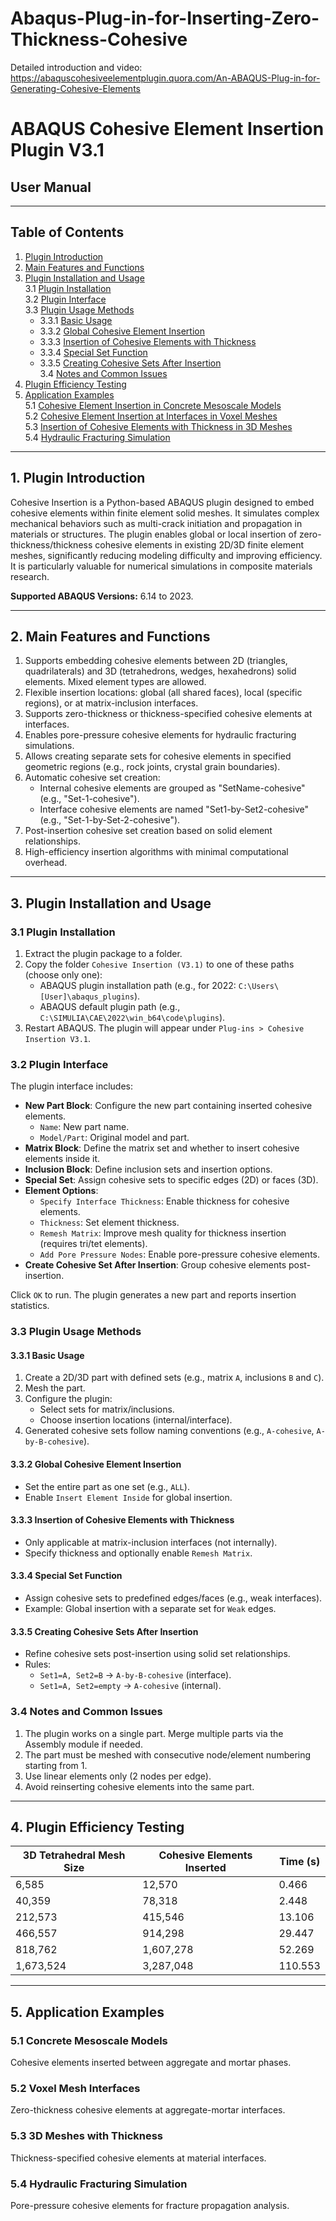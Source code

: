 # Abaqus-Plug-in-for-Inserting-Zero-Thickness-Cohesive


Detailed introduction and video:
        https://abaquscohesiveelementplugin.quora.com/An-ABAQUS-Plug-in-for-Generating-Cohesive-Elements
        

# ABAQUS Cohesive Element Insertion Plugin V3.1  
## User Manual  

---

## Table of Contents
1. [Plugin Introduction](#1-plugin-introduction)  
2. [Main Features and Functions](#2-main-features-and-functions)  
3. [Plugin Installation and Usage](#3-plugin-installation-and-usage)  
   3.1 [Plugin Installation](#31-plugin-installation)  
   3.2 [Plugin Interface](#32-plugin-interface)  
   3.3 [Plugin Usage Methods](#33-plugin-usage-methods)  
      - 3.3.1 [Basic Usage](#331-basic-usage)  
      - 3.3.2 [Global Cohesive Element Insertion](#332-global-cohesive-element-insertion)  
      - 3.3.3 [Insertion of Cohesive Elements with Thickness](#333-insertion-of-cohesive-elements-with-thickness)  
      - 3.3.4 [Special Set Function](#334-special-set-function)  
      - 3.3.5 [Creating Cohesive Sets After Insertion](#335-creating-cohesive-sets-after-insertion)  
   3.4 [Notes and Common Issues](#34-notes-and-common-issues)  
4. [Plugin Efficiency Testing](#4-plugin-efficiency-testing)  
5. [Application Examples](#5-application-examples)  
   5.1 [Cohesive Element Insertion in Concrete Mesoscale Models](#51-cohesive-element-insertion-in-concrete-mesoscale-models)  
   5.2 [Cohesive Element Insertion at Interfaces in Voxel Meshes](#52-cohesive-element-insertion-at-interfaces-in-voxel-meshes)  
   5.3 [Insertion of Cohesive Elements with Thickness in 3D Meshes](#53-insertion-of-cohesive-elements-with-thickness-in-3d-meshes)  
   5.4 [Hydraulic Fracturing Simulation](#54-hydraulic-fracturing-simulation)  

---

## 1. Plugin Introduction  
Cohesive Insertion is a Python-based ABAQUS plugin designed to embed cohesive elements within finite element solid meshes. It simulates complex mechanical behaviors such as multi-crack initiation and propagation in materials or structures. The plugin enables global or local insertion of zero-thickness/thickness cohesive elements in existing 2D/3D finite element meshes, significantly reducing modeling difficulty and improving efficiency. It is particularly valuable for numerical simulations in composite materials research.  

**Supported ABAQUS Versions:** 6.14 to 2023.  

---

## 2. Main Features and Functions  
1. Supports embedding cohesive elements between 2D (triangles, quadrilaterals) and 3D (tetrahedrons, wedges, hexahedrons) solid elements. Mixed element types are allowed.  
2. Flexible insertion locations: global (all shared faces), local (specific regions), or at matrix-inclusion interfaces.  
3. Supports zero-thickness or thickness-specified cohesive elements at interfaces.  
4. Enables pore-pressure cohesive elements for hydraulic fracturing simulations.  
5. Allows creating separate sets for cohesive elements in specified geometric regions (e.g., rock joints, crystal grain boundaries).  
6. Automatic cohesive set creation:  
   - Internal cohesive elements are grouped as "SetName-cohesive" (e.g., "Set-1-cohesive").  
   - Interface cohesive elements are named "Set1-by-Set2-cohesive" (e.g., "Set-1-by-Set-2-cohesive").  
7. Post-insertion cohesive set creation based on solid element relationships.  
8. High-efficiency insertion algorithms with minimal computational overhead.  

---

## 3. Plugin Installation and Usage  
### 3.1 Plugin Installation  
1. Extract the plugin package to a folder.  
2. Copy the folder `Cohesive Insertion (V3.1)` to one of these paths (choose only one):  
   - ABAQUS plugin installation path (e.g., for 2022: `C:\Users\[User]\abaqus_plugins`).  
   - ABAQUS default plugin path (e.g., `C:\SIMULIA\CAE\2022\win_b64\code\plugins`).  
3. Restart ABAQUS. The plugin will appear under `Plug-ins > Cohesive Insertion V3.1`.  

### 3.2 Plugin Interface  
The plugin interface includes:  
- **New Part Block**: Configure the new part containing inserted cohesive elements.  
  - `Name`: New part name.  
  - `Model/Part`: Original model and part.  
- **Matrix Block**: Define the matrix set and whether to insert cohesive elements inside it.  
- **Inclusion Block**: Define inclusion sets and insertion options.  
- **Special Set**: Assign cohesive sets to specific edges (2D) or faces (3D).  
- **Element Options**:  
  - `Specify Interface Thickness`: Enable thickness for cohesive elements.  
  - `Thickness`: Set element thickness.  
  - `Remesh Matrix`: Improve mesh quality for thickness insertion (requires tri/tet elements).  
  - `Add Pore Pressure Nodes`: Enable pore-pressure cohesive elements.  
- **Create Cohesive Set After Insertion**: Group cohesive elements post-insertion.  

Click `OK` to run. The plugin generates a new part and reports insertion statistics.  

### 3.3 Plugin Usage Methods  
#### 3.3.1 Basic Usage  
1. Create a 2D/3D part with defined sets (e.g., matrix `A`, inclusions `B` and `C`).  
2. Mesh the part.  
3. Configure the plugin:  
   - Select sets for matrix/inclusions.  
   - Choose insertion locations (internal/interface).  
4. Generated cohesive sets follow naming conventions (e.g., `A-cohesive`, `A-by-B-cohesive`).  

#### 3.3.2 Global Cohesive Element Insertion  
- Set the entire part as one set (e.g., `ALL`).  
- Enable `Insert Element Inside` for global insertion.  

#### 3.3.3 Insertion of Cohesive Elements with Thickness  
- Only applicable at matrix-inclusion interfaces (not internally).  
- Specify thickness and optionally enable `Remesh Matrix`.  

#### 3.3.4 Special Set Function  
- Assign cohesive sets to predefined edges/faces (e.g., weak interfaces).  
- Example: Global insertion with a separate set for `Weak` edges.  

#### 3.3.5 Creating Cohesive Sets After Insertion  
- Refine cohesive sets post-insertion using solid set relationships.  
- Rules:  
  - `Set1=A, Set2=B` → `A-by-B-cohesive` (interface).  
  - `Set1=A, Set2=empty` → `A-cohesive` (internal).  

### 3.4 Notes and Common Issues  
1. The plugin works on a single part. Merge multiple parts via the Assembly module if needed.  
2. The part must be meshed with consecutive node/element numbering starting from 1.  
3. Use linear elements only (2 nodes per edge).  
4. Avoid reinserting cohesive elements into the same part.  

---

## 4. Plugin Efficiency Testing  
| 3D Tetrahedral Mesh Size | Cohesive Elements Inserted | Time (s) |  
|--------------------------|----------------------------|----------|  
| 6,585                    | 12,570                     | 0.466    |  
| 40,359                   | 78,318                     | 2.448    |  
| 212,573                  | 415,546                    | 13.106   |  
| 466,557                  | 914,298                    | 29.447   |  
| 818,762                  | 1,607,278                  | 52.269   |  
| 1,673,524                | 3,287,048                  | 110.553  |  

---

## 5. Application Examples  
### 5.1 Concrete Mesoscale Models  
Cohesive elements inserted between aggregate and mortar phases.  

### 5.2 Voxel Mesh Interfaces  
Zero-thickness cohesive elements at aggregate-mortar interfaces.  

### 5.3 3D Meshes with Thickness  
Thickness-specified cohesive elements at material interfaces.  

### 5.4 Hydraulic Fracturing Simulation  
Pore-pressure cohesive elements for fracture propagation analysis.  

